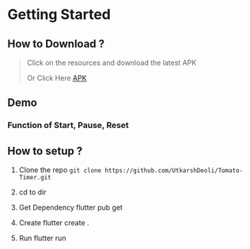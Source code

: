 # Getting Started

## How to Download ?
> Click on the resources and download the latest APK
>
> 
> Or Click Here [APK](https://github.com/UtkarshDeoli/Tomato-Timer/releases/download/prerelease/app-release.apk)

## Demo
### Function of Start, Pause, Reset 


## How to setup ?
1. Clone the repo
`git clone https://github.com/UtkarshDeoli/Tomato-Timer.git`

2. cd to dir

3. Get Dependency flutter pub get

4. Create flutter create .


5. Run flutter run
